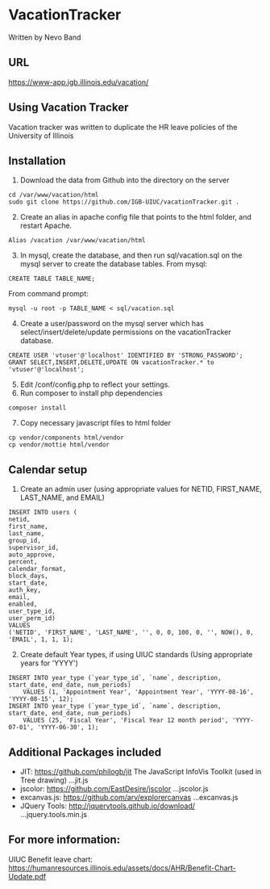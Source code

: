 # VacationTracker 
Written by Nevo Band

## URL 
https://www-app.igb.illinois.edu/vacation/

## Using Vacation Tracker 
Vacation tracker was written to duplicate the HR leave policies of the University of Illinois

## Installation 

1. Download the data from Github into the directory on the server
```
cd /var/www/vacation/html
sudo git clone https://github.com/IGB-UIUC/vacationTracker.git .
```

2.  Create an alias in apache config file that points to the html folder, and restart Apache.  
```
Alias /vacation /var/www/vacation/html
```

3.  In mysql, create the database, and then run sql/vacation.sql on the mysql server to create the database tables.
From mysql:
```
CREATE TABLE TABLE_NAME;
```
From command prompt:
```
mysql -u root -p TABLE_NAME < sql/vacation.sql
```
4.  Create a user/password on the mysql server which has select/insert/delete/update permissions on the vacationTracker database.
```
CREATE USER 'vtuser'@'localhost' IDENTIFIED BY 'STRONG_PASSWORD';
GRANT SELECT,INSERT,DELETE,UPDATE ON vacationTracker.* to 'vtuser'@'localhost';
```
5.  Edit /conf/config.php to reflect your settings.
6.  Run composer to install php dependencies
```
composer install
```
7. Copy necessary javascript files to html folder
```
cp vendor/components html/vendor
cp vendor/mottie html/vendor
```

## Calendar setup

1. Create an admin user (using appropriate values for NETID, FIRST_NAME, LAST_NAME, and EMAIL)
```
INSERT INTO users (
netid, 
first_name, 
last_name, 
group_id, 
supervisor_id, 
auto_approve, 
percent, 
calendar_format, 
block_days, 
start_date, 
auth_key, 
email, 
enabled, 
user_type_id, 
user_perm_id) 
VALUES
('NETID', 'FIRST_NAME', 'LAST_NAME', '', 0, 0, 100, 0, '', NOW(), 0, 'EMAIL', 1, 1, 1);
```
2. Create default Year types, if using UIUC standards (Using appropriate years for 'YYYY')
```
INSERT INTO year_type (`year_type_id`, `name`, description, start_date, end_date, num_periods) 
	VALUES (1, 'Appointment Year', 'Appointment Year', 'YYYY-08-16', 'YYYY-08-15', 12);
INSERT INTO year_type (`year_type_id`, `name`, description, start_date, end_date, num_periods) 
	VALUES (25, 'Fiscal Year', 'Fiscal Year 12 month period', 'YYYY-07-01', 'YYYY-06-30', 1);
```

## Additional Packages included
* JIT: https://github.com/philogb/jit The JavaScript InfoVis Toolkit (used in Tree drawing)
...jit.js
* jscolor: https://github.com/EastDesire/jscolor
...jscolor.js
* excanvas.js: https://github.com/arv/explorercanvas
...excanvas.js
* JQuery Tools: http://jquerytools.github.io/download/
...jquery.tools.min.js

## For more information: 

UIUC Benefit leave chart:
https://humanresources.illinois.edu/assets/docs/AHR/Benefit-Chart-Update.pdf

